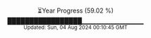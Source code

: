 <p align="center">
⏳Year Progress (59.02 %)<br>
█████████████████▁▁▁▁▁▁▁▁▁▁▁▁▁ <br>
<sub>Updated: Sun, 04 Aug 2024 00:10:45 GMT</sub>
</p>


